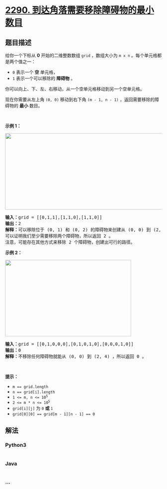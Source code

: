 # [2290. 到达角落需要移除障碍物的最小数目](https://leetcode-cn.com/problems/minimum-obstacle-removal-to-reach-corner)

## 题目描述

<!-- 这里写题目描述 -->

<p>给你一个下标从 <strong>0</strong> 开始的二维整数数组 <code>grid</code> ，数组大小为 <code>m x n</code> 。每个单元格都是两个值之一：</p>

<ul>
	<li><code>0</code> 表示一个 <strong>空</strong> 单元格，</li>
	<li><code>1</code> 表示一个可以移除的 <strong>障碍物</strong> 。</li>
</ul>

<p>你可以向上、下、左、右移动，从一个空单元格移动到另一个空单元格。</p>

<p>现在你需要从左上角&nbsp;<code>(0, 0)</code> 移动到右下角 <code>(m - 1, n - 1)</code> ，返回需要移除的障碍物的 <strong>最小</strong> 数目。</p>

<p>&nbsp;</p>

<p><strong>示例 1：</strong></p>

<p><img alt="" src="https://assets.leetcode.com/uploads/2022/04/06/example1drawio-1.png" style="width: 605px; height: 246px;" /></p>

<pre>
<strong>输入：</strong>grid = [[0,1,1],[1,1,0],[1,1,0]]
<strong>输出：</strong>2
<strong>解释：</strong>可以移除位于 (0, 1) 和 (0, 2) 的障碍物来创建从 (0, 0) 到 (2, 2) 的路径。
可以证明我们至少需要移除两个障碍物，所以返回 2 。
注意，可能存在其他方式来移除 2 个障碍物，创建出可行的路径。
</pre>

<p><strong>示例 2：</strong></p>

<p><img alt="" src="https://assets.leetcode.com/uploads/2022/04/06/example1drawio.png" style="width: 405px; height: 246px;" /></p>

<pre>
<strong>输入：</strong>grid = [[0,1,0,0,0],[0,1,0,1,0],[0,0,0,1,0]]
<strong>输出：</strong>0
<strong>解释：</strong>不移除任何障碍物就能从 (0, 0) 到 (2, 4) ，所以返回 0 。
</pre>

<p>&nbsp;</p>

<p><strong>提示：</strong></p>

<ul>
	<li><code>m == grid.length</code></li>
	<li><code>n == grid[i].length</code></li>
	<li><code>1 &lt;= m, n &lt;= 10<sup>5</sup></code></li>
	<li><code>2 &lt;= m * n &lt;= 10<sup>5</sup></code></li>
	<li><code>grid[i][j]</code> 为 <code>0</code> <strong>或</strong> <code>1</code></li>
	<li><code>grid[0][0] == grid[m - 1][n - 1] == 0</code></li>
</ul>


## 解法

<!-- 这里可写通用的实现逻辑 -->

<!-- tabs:start -->

### **Python3**

<!-- 这里可写当前语言的特殊实现逻辑 -->

```python

```

### **Java**

<!-- 这里可写当前语言的特殊实现逻辑 -->

```java

```

### **...**

```

```

<!-- tabs:end -->
